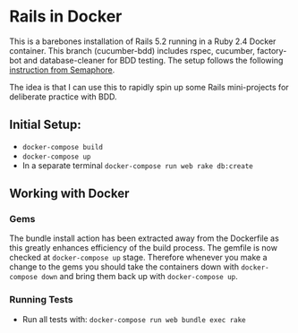# Rails in Docker

This is a barebones installation of Rails 5.2 running in a Ruby 2.4 Docker container. This branch (cucumber-bdd) includes rspec, cucumber, factory-bot and database-cleaner for BDD testing. The setup follows the following [instruction from Semaphore](https://semaphoreci.com/community/tutorials/setting-up-a-bdd-stack-on-a-rails-5-application).

The idea is that I can use this to rapidly spin up some Rails mini-projects for deliberate practice with BDD.

## Initial Setup:

- `docker-compose build`
- `docker-compose up`
- In a separate terminal `docker-compose run web rake db:create`

## Working with Docker

### Gems

The bundle install action has been extracted away from the Dockerfile as this greatly enhances efficiency of the build process. The gemfile is now checked at `docker-compose up` stage. Therefore whenever you make a change to the gems you should take the containers down with `docker-compose down` and bring them back up with `docker-compose up`.

### Running Tests

- Run all tests with: `docker-compose run web bundle exec rake`
